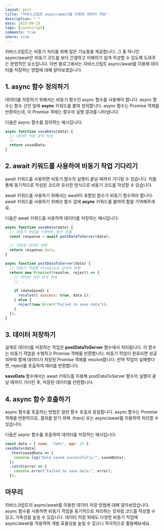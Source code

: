```yaml
---
layout: post
title: "자바스크립트 async/await를 이용한 데이터 저장"
description: " "
date: 2023-09-10
tags: [javascript]
comments: true
share: true
---
```


자바스크립트는 비동기 처리를 위해 많은 기능들을 제공합니다. 그 중 하나인 async/await은 비동기 코드를 보다 간결하고 이해하기 쉽게 작성할 수 있도록 도와주는 문법적인 요소입니다. 이번 블로그에서는 자바스크립트 async/await를 이용해 데이터를 저장하는 방법에 대해 알아보겠습니다.

## 1. async 함수 정의하기

데이터를 저장하기 위해서는 비동기 함수인 async 함수를 사용해야 합니다. async 함수는 함수 선언 앞에 **async** 키워드를 붙여 정의합니다. async 함수는 Promise 객체를 반환하는데, 이 Promise 객체는 함수의 실행 결과를 나타냅니다.

다음은 async 함수를 정의하는 예시입니다:

```javascript
async function saveData(data) {
  // 데이터 저장 로직 작성
  // ...
  return savedData;
}
```

## 2. await 키워드를 사용하여 비동기 작업 기다리기

await 키워드를 사용하면 비동기 함수의 실행이 끝날 때까지 기다릴 수 있습니다. 이를 통해 동기적으로 작성된 코드와 유사한 방식으로 비동기 코드를 작성할 수 있습니다.

await 키워드를 사용하기 위해서는 await이 포함된 함수가 비동기 함수여야 합니다. await 키워드를 사용하기 위해선 함수 앞에 **async** 키워드를 붙여야 함을 기억해주세요.

다음은 await 키워드를 사용하여 데이터를 저장하는 예시입니다:

```javascript
async function saveData(data) {
  // 비동기 작업을 수행하는 함수 호출
  const response = await postDataToServer(data);
  
  // 저장된 데이터 반환
  return response.data;
}

async function postDataToServer(data) {
  // 비동기 작업을 Promise로 감싸서 반환
  return new Promise((resolve, reject) => {
    // 데이터 저장 로직 작성
    // ...
    
    if (dataSaved) {
      resolve({ success: true, data });
    } else {
      reject(new Error("Failed to save data"));
    }
  });
}
```

## 3. 데이터 저장하기

실제로 데이터를 저장하는 작업은 **postDataToServer** 함수에서 처리됩니다. 이 함수는 비동기 작업을 수행하고 Promise 객체를 반환합니다. 비동기 작업이 완료되면 성공 여부와 함께 데이터가 저장된 Promise 객체를 resolve합니다. 만약 작업이 실패했다면, reject를 호출하여 에러를 반환합니다.

**saveData** 함수에서는 await 키워드를 이용해 postDataToServer 함수의 실행이 끝날 때까지 기다린 후, 저장된 데이터를 반환합니다.

## 4. async 함수 호출하기

async 함수를 호출하는 방법은 일반 함수 호출과 동일합니다. async 함수는 Promise 객체를 반환하므로, 결과를 받기 위해 .then() 또는 async/await를 이용하여 처리할 수 있습니다.

다음은 async 함수를 호출하여 데이터를 저장하는 예시입니다:

```javascript
const data = { name: "John", age: 25 };
saveData(data)
  .then(savedData => {
    console.log("Data saved successfully:", savedData);
  })
  .catch(error => {
    console.error("Failed to save data:", error);
  });
```

## 마무리

자바스크립트의 async/await를 이용한 데이터 저장 방법에 대해 알아보았습니다. async 함수를 사용하면 비동기 작업을 동기적으로 처리하는 것처럼 코드를 작성할 수 있고, 가독성을 높일 수 있습니다. 데이터 저장 외에도 다양한 비동기 작업에 async/await을 적용하여 개발 효율성을 높일 수 있으니 적극적으로 활용해보세요.